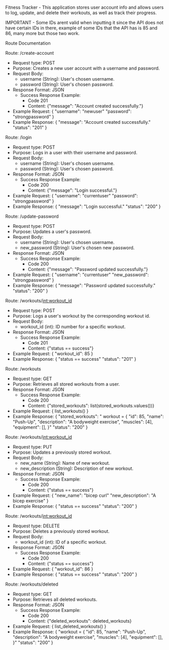 Fitness Tracker - This application stores user account info and allows users to log, update, and delete their workouts, as well as track their progress.

IMPORTANT - Some IDs arent valid when inputting it since the API does not have certain IDs in there, example of some IDs that the API has is 85 and 86, many more but those two work.

Route Documentation

Route: /create-account

- Request type: POST
- Purpose: Creates a new user account with a username and password.
- Request Body:
    - username (String): User's chosen username.
    - password (String): User's chosen password.
- Response Format: JSON
    - Success Response Example:
        - Code 201
        - Content: {"message": "Account created successfully."}
- Example Request:
    {
        "username": "newuser"
        "password": "strongpassword"
    }
- Example Response:
    {
        "message": "Account created successfully."
        "status": "201"
    }


Route: /login

- Request type: POST
- Purpose: Logs in a user with their username and password.
- Request Body:
    - username (String): User's chosen username.
    - password (String): User's chosen password.
- Response Format: JSON
    - Success Response Example:
        - Code 200
        - Content: {"message": "Login successful."}
- Example Request:
    {
        "username": "currentuser"
        "password": "strongpassword"
    }
- Example Response:
    {
        "message": "Login successful."
        "status": "200"
    }


Route: /update-password

- Request type: POST
- Purpose: Updates a user's password.
- Request Body:
    - username (String): User's chosen username.
    - new_password (String): User's chosen new password.
- Response Format: JSON
    - Success Response Example:
        - Code 200
        - Content: {"message": "Password updated successfully."}
- Example Request:
    {
        "username": "currentuser"
        "new_password": "strongpassword"
    }
- Example Response:
    {
        "message": "Password updated successfully."
        "status": "200"
    }


Route: /workouts/<int:workout_id>

- Request type: POST
- Purpose: Logs a user's workout by the corresponding workout id.
- Request Body:
    - workout_id (int): ID number for a specific workout.
- Response Format: JSON
    - Success Response Example:
        - Code 201
        - Content: {"status == success"}
- Example Request:
    {
        "workout_id": 85
    }
- Example Response:
    {
        "status == success"
        "status": "201"
    }


Route: /workouts

- Request type: GET
- Purpose: Retrieves all stored workouts from a user.
- Response Format: JSON
    - Success Response Example:
        - Code 200
        - Content: {"stored_workouts": list(stored_workouts.values())}
- Example Request:
    {
        list_workouts()
    }
- Example Response:
    {
        "stored_workouts": " workout = {
            "id": 85,
            "name": "Push-Up",
            "description": "A bodyweight exercise",
            "muscles": [4],
            "equipment": [],
        }"
        "status": "200"
    }


Route: /workouts/<int:workout_id>

- Request type: PUT
- Purpose: Updates a previously stored workout.
- Request Body:
    - new_name (String): Name of new workout.
    - new_description (String): Description of new workout.
- Response Format: JSON
    - Success Response Example:
        - Code 200
        - Content: {"status == success"}
- Example Request:
    {
        "new_name": "bicep curl"
        "new_description": "A bicep exercise"
    }
- Example Response:
    {
        "status == success"
        "status": "200"
    }

Route: /workouts/<int:workout_id>

- Request type: DELETE
- Purpose: Deletes a previously stored workout.
- Request Body:
    - workout_id (int): ID of a specific workout.
- Response Format: JSON
    - Success Response Example:
        - Code 200
        - Content: {"status == success"}
- Example Request:
    {
        "workout_id": 86
    }
- Example Response:
    {
        "status == success"
        "status": "200"
    }


Route: /workouts/deleted

- Request type: GET
- Purpose: Retrieves all deleted workouts.
- Response Format: JSON
    - Success Response Example:
        - Code 200
        - Content: {"deleted_workouts": deleted_workouts}
- Example Request:
    {
        list_deleted_workouts()
    }
- Example Response:
    {
        "workout = {
            "id": 85,
            "name": "Push-Up",
            "description": "A bodyweight exercise",
            "muscles": [4],
            "equipment": [],
        }"
        "status": "200"
    }



